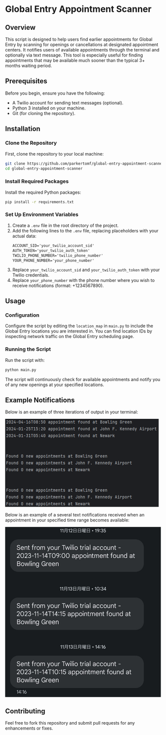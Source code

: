 # Global Entry Appointment Scanner

## Overview
This script is designed to help users find earlier appointments for Global Entry by scanning for openings or cancellations at designated appointment centers. It notifies users of available appointments through the terminal and optionally via text message. This tool is especially useful for finding appointments that may be available much sooner than the typical 3+ months waiting period.

## Prerequisites
Before you begin, ensure you have the following:
- A Twilio account for sending text messages (optional).
- Python 3 installed on your machine.
- Git (for cloning the repository).

## Installation

### Clone the Repository
First, clone the repository to your local machine:
```bash
git clone https://github.com/parkertomf/global-entry-appointment-scanner.git
cd global-entry-appointment-scanner
```

### Install Required Packages
Install the required Python packages:
```bash
pip install -r requirements.txt
```

### Set Up Environment Variables
1. Create a `.env` file in the root directory of the project.
2. Add the following lines to the `.env` file, replacing placeholders with your actual data:
   ```
   ACCOUNT_SID='your_twilio_account_sid'
   AUTH_TOKEN='your_twilio_auth_token'
   TWILIO_PHONE_NUMBER='twilio_phone_number'
   YOUR_PHONE_NUMBER='your_phone_number'
   ```
3. Replace `your_twilio_account_sid` and `your_twilio_auth_token` with your Twilio credentials.
4. Replace `your_phone_number` with the phone number where you wish to receive notifications (format: +1234567890).

## Usage

### Configuration
Configure the script by editing the `location_map` in `main.py` to include the Global Entry locations you are interested in. You can find location IDs by inspecting network traffic on the Global Entry scheduling page.

### Running the Script
Run the script with:
```bash
python main.py
```

The script will continuously check for available appointments and notify you of any new openings at your specified locations.

## Example Notifications

Below is an example of three iterations of output in your terminal:

![Example Terminal Output](assets/example_terminal_output.jpg)

Below is an example of a several text notifications received when an appointment in your specified time range becomes available:

![Example Text Notification](assets/example_text_notifications.jpg)

## Contributing
Feel free to fork this repository and submit pull requests for any enhancements or fixes.
